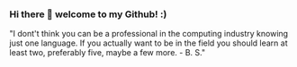 ### Hi there 👋 welcome to my Github!  :)

"I dont't think you can be a professional in the computing industry knowing just one language. If you actually want to be in the field you should learn at least two, preferably five, maybe a few more. - B. S."

<!--
**ldesuque/ldesuque** is a ✨ _special_ ✨ repository because its `README.md` (this file) appears on your GitHub profile.

Here are some ideas to get you started:

- 🔭 I’m currently working on ...
- 🌱 I’m currently learning ...
- 👯 I’m looking to collaborate on ...
- 🤔 I’m looking for help with ...
- 💬 Ask me about ...
- 📫 How to reach me: ...
- 😄 Pronouns: ...
- ⚡ Fun fact: ...
-->
